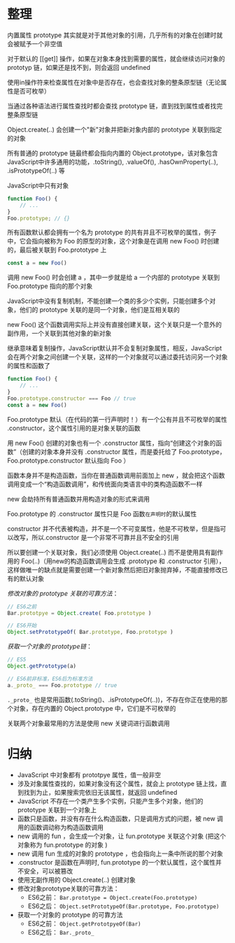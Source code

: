 # 整理

内置属性 prototype 其实就是对于其他对象的引用，几乎所有的对象在创建时就会被赋予一个非空值

对于默认的 [[get\]] 操作，如果在对象本身找到需要的属性，就会继续访问对象的 prototyp 链，如果还是找不到，则会返回 undefined

使用in操作符来检查属性在对象中是否存在，也会查找对象的整条原型链（无论属性是否可枚举）

当通过各种语法进行属性查找时都会查找 prototype 链，直到找到属性或者找完整条原型链

Object.create(..) 会创建一个"新"对象并把新对象内部的 prototype 关联到指定的对象

所有普通的 prototype 链最终都会指向内置的 Object.prototype，该对象包含JavaScript中许多通用的功能，.toString(), .valueOf(), .hasOwnProperty(..), .isPrototypeOf(..) 等

JavaScript中只有对象

```js
function Foo() {
	// ...
}
Foo.prototype; // {}
```

所有函数默认都会拥有一个名为 prototype 的共有并且不可枚举的属性，例子中，它会指向被称为 Foo 的原型的对象，这个对象是在调用 new Foo() 时创建的，最后被关联到 Foo.prototype 上

```js
const a = new Foo()
```

调用 new Foo() 时会创建 a ，其中一步就是给 a 一个内部的 prototype 关联到 Foo.prototype 指向的那个对象

JavaScript中没有复制机制，不能创建一个类的多少个实例，只能创建多个对象，他们的  	prototype 关联的是同一个对象，他们是互相关联的

new Foo() 这个函数调用实际上并没有直接创建关联，这个关联只是一个意外的副作用，一个关联到其他对象的新对象

继承意味着复制操作，JavaScript默认并不会复制对象属性，相反，JavaScript会在两个对象之间创建一个关联，这样的一个对象就可以通过委托访问另一个对象的属性和函数了

```js
function Foo() {
	// ...
}
Foo.prototype.constructor === Foo // true
const a = new Foo()
```
Foo.prototype 默认（在代码的第一行声明时！）有一个公有并且不可枚举的属性 .constructor，这个属性引用的是对象关联的函数

用 new Foo() 创建的对象也有一个 .constructor 属性，指向“创建这个对象的函数”（创建的对象本身并没有 .constructor 属性，而是委托给了 Foo.prototype， Foo.prototype.constructor 默认指向 Foo ）

函数本身并不是构造函数，当你在普通函数调用前面加上 new ，就会把这个函数调用变成一个“构造函数调用”，和传统面向类语言中的类构造函数不一样

new 会劫持所有普通函数并用构造对象的形式来调用

Foo.prototype 的 .constructor 属性只是 Foo 函数`在声明时`的默认属性

constructor 并不代表被构造，并不是一个不可变属性，他是不可枚举，但是指可以改写，所以.constructor 是一个非常不可靠并且不安全的引用

所以要创建一个关联对象，我们必须使用 Object.create(..) 而不是使用具有副作用的 Foo(..)（用new的构造函数调用会生成 .prototype 和 .constructor 引用），这样做唯一的缺点就是需要创建一个新对象然后把旧对象抛弃掉，不能直接修改已有的默认对象

_修改对象的 prototype 关联的可靠方法_：
```js
// ES6之前
Bar.prototpye = Object.create( Foo.prototype )

// ES6开始
Object.setPrototypeOf( Bar.prototype, Foo.prototype )
```

_获取一个对象的 prototype链_：
```js
// ES5 
Object.getPrototype(a)

// ES6前非标准，ES6后为标准方法
a._proto_ === Foo.prototype // true
```
`._proto_` 也是常用函数(.toString()、.isPrototypeOf(..))，不存在你正在使用的那个对象，存在内置的 Object.prototype 中，它们是不可枚举的

关联两个对象最常用的方法是使用 new 关键词进行函数调用


# 归纳

- JavaScript 中对象都有 prototpye 属性，值一般非空
- 涉及对象属性查找的，如果对象没有这个属性，就会上 prototype 链上找，直到找到为止，如果搜索完依旧无该属性，就返回 undefined
- JavaScript 不存在一个类产生多个实例，只能产生多个对象，他们的 prototype 关联到一个对象上
- 函数只是函数，并没有存在什么构造函数，只是调用方式的问题，被 new 调用的函数调动称为构造函数调用
- new 调用的 fun ，会生成一个对象，让 fun.prototype 关联这个对象 (把这个对象称为 fun.prototype 的对象 )
- new 调用 fun 生成的对象的 prototype ，也会指向上一条中所说的那个对象
- .constructor 是函数在声明时, fun.prototype 的一个默认属性，这个属性并不安全，可以被篡改
- 使用无副作用的 Object.create(..) 创建对象
- 修改对象prototype关联的可靠方法：
	- ES6之前：
		`Bar.prototype = Object.create(Foo.prototype)`
	- ES6之后：
		`Object.setPrototypeOf(Bar.prototype, Foo.prototype)`
- 获取一个对象的 prototype 的可靠方法
	- ES6之前：
		`Object.getPrototpyeOf(Bar)`
	-	ES6之后：
		`Bar._proto_`
